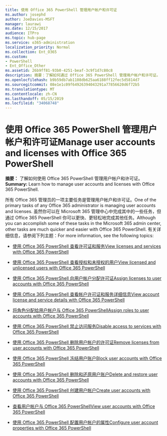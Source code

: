 ```yaml
---
title: 使用 Office 365 PowerShell 管理用户帐户和许可证
ms.author: josephd
author: JoeDavies-MSFT
manager: laurawi
ms.date: 12/15/2017
audience: ITPro
ms.topic: hub-page
ms.service: o365-administration
localization_priority: Normal
ms.collection: Ent_O365
ms.custom:
- PowerShell
- Ent_Office_Other
ms.assetid: 26b9ff81-93b0-4251-beaf-3c9f1d7c80c8
description: 摘要：了解如何通过 Office 365 PowerShell 管理用户帐户和许可证。
ms.openlocfilehash: b9b59db7ab1108db625aa6188ff12fec5d5814d7
ms.sourcegitcommit: 08e1e1c09f64926394043291a77856620d6f72b5
ms.translationtype: MT
ms.contentlocale: zh-CN
ms.lasthandoff: 05/15/2019
ms.locfileid: "34068748"
---
```

# <a name="manage-user-accounts-and-licenses-with-office-365-powershell"></a><span data-ttu-id="8c081-103">使用 Office 365 PowerShell 管理用户帐户和许可证</span><span class="sxs-lookup"><span data-stu-id="8c081-103">Manage user accounts and licenses with Office 365 PowerShell</span></span>

 <span data-ttu-id="8c081-104">**摘要：** 了解如何使用 Office 365 PowerShell 管理用户帐户和许可证。</span><span class="sxs-lookup"><span data-stu-id="8c081-104">**Summary:** Learn how to manage user accounts and licenses with Office 365 PowerShell.</span></span>
  
<span data-ttu-id="8c081-105">所有 Office 365 管理员的一项主要任务是管理用户帐户和许可证。</span><span class="sxs-lookup"><span data-stu-id="8c081-105">One of the primary tasks of any Office 365 administrator is managing user accounts and licenses.</span></span> <span data-ttu-id="8c081-106">虽然你可以在 Microsoft 365 管理中心中完成其中的一些任务，但通过 Office 365 PowerShell 你可以更快、更轻松地完成其他任务。</span><span class="sxs-lookup"><span data-stu-id="8c081-106">Although you can accomplish some of these tasks in the Microsoft 365 admin center, other tasks are much quicker and easier with Office 365 PowerShell.</span></span> <span data-ttu-id="8c081-107">有关详细信息，请参阅下列主题：</span><span class="sxs-lookup"><span data-stu-id="8c081-107">For more information, see the following topics:</span></span>
  
- [<span data-ttu-id="8c081-108">使用 Office 365 PowerShell 查看许可证和服务</span><span class="sxs-lookup"><span data-stu-id="8c081-108">View licenses and services with Office 365 PowerShell</span></span>](view-licenses-and-services-with-office-365-powershell.md)
    
- [<span data-ttu-id="8c081-109">使用 Office 365 PowerShell 查看授权和未授权的用户</span><span class="sxs-lookup"><span data-stu-id="8c081-109">View licensed and unlicensed users with Office 365 PowerShell</span></span>](view-licensed-and-unlicensed-users-with-office-365-powershell.md)
    
- [<span data-ttu-id="8c081-110">使用 Office 365 PowerShell 向用户帐户分配许可证</span><span class="sxs-lookup"><span data-stu-id="8c081-110">Assign licenses to user accounts with Office 365 PowerShell</span></span>](assign-licenses-to-user-accounts-with-office-365-powershell.md)
    
- [<span data-ttu-id="8c081-111">使用 Office 365 PowerShell 查看帐户许可证和服务详细信息</span><span class="sxs-lookup"><span data-stu-id="8c081-111">View account license and service details with Office 365 PowerShell</span></span>](view-account-license-and-service-details-with-office-365-powershell.md)
    
- [<span data-ttu-id="8c081-112">将角色分配给用户帐户与 Office 365 PowerShell</span><span class="sxs-lookup"><span data-stu-id="8c081-112">Assign roles to user accounts with Office 365 PowerShell</span></span>](assign-roles-to-user-accounts-with-office-365-powershell.md)
    
- [<span data-ttu-id="8c081-113">使用 Office 365 PowerShell 禁止访问服务</span><span class="sxs-lookup"><span data-stu-id="8c081-113">Disable access to services with Office 365 PowerShell</span></span>](disable-access-to-services-with-office-365-powershell.md)
    
- [<span data-ttu-id="8c081-114">使用 Office 365 PowerShell 删除用户帐户的许可证</span><span class="sxs-lookup"><span data-stu-id="8c081-114">Remove licenses from user accounts with Office 365 PowerShell</span></span>](remove-licenses-from-user-accounts-with-office-365-powershell.md)
    
- [<span data-ttu-id="8c081-115">使用 Office 365 PowerShell 冻结用户账户</span><span class="sxs-lookup"><span data-stu-id="8c081-115">Block user accounts with Office 365 PowerShell</span></span>](block-user-accounts-with-office-365-powershell.md)
    
- [<span data-ttu-id="8c081-116">使用 Office 365 PowerShell 删除和还原用户账户</span><span class="sxs-lookup"><span data-stu-id="8c081-116">Delete and restore user accounts with Office 365 PowerShell</span></span>](delete-and-restore-user-accounts-with-office-365-powershell.md)
    
- [<span data-ttu-id="8c081-117">使用 Office 365 PowerShell 创建用户帐户</span><span class="sxs-lookup"><span data-stu-id="8c081-117">Create user accounts with Office 365 PowerShell</span></span>](create-user-accounts-with-office-365-powershell.md)
    
- [<span data-ttu-id="8c081-118">查看用户帐户与 Office 365 PowerShell</span><span class="sxs-lookup"><span data-stu-id="8c081-118">View user accounts with Office 365 PowerShell</span></span>](view-user-accounts-with-office-365-powershell.md)
    
- [<span data-ttu-id="8c081-119">使用 Office 365 PowerShell 配置用户帐户的属性</span><span class="sxs-lookup"><span data-stu-id="8c081-119">Configure user account properties with Office 365 PowerShell</span></span>](configure-user-account-properties-with-office-365-powershell.md)
    

